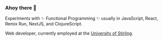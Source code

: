 ### Ahoy there 👋

Experiments with ✨ Functional Programming ✨ usually in JavaScript, React, Remix Run, NextJS, and ClojureScript.

Web developer, currently employed at the [University of Stirling](https://www.stir.ac.uk).

<!--
**ryankaye/ryankaye** is a ✨ _special_ ✨ repository because its `README.md` (this file) appears on your GitHub profile.

Here are some ideas to get you started:

- 🔭 I’m currently working on ...
- 🌱 I’m currently learning ...
- 👯 I’m looking to collaborate on ...
- 🤔 I’m looking for help with ...
- 💬 Ask me about ...
- 📫 How to reach me: ...
- 😄 Pronouns: ...
- ⚡ Fun fact: ...
-->
